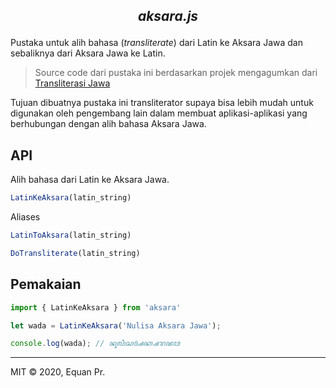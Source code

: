 <h2 align="center">
  <p align="center"><i>aksara.js</i></p>
  <!--
  <p align="center"><img src="" width="80%" alt="aksarajs"></p>
  -->
</h2>


Pustaka untuk alih bahasa (*transliterate*) dari Latin ke Aksara Jawa dan sebaliknya dari Aksara Jawa ke Latin.

> Source code dari pustaka ini berdasarkan projek mengagumkan dari [Transliterasi Jawa](https://bennylin.github.com/transliterasijawa)

Tujuan dibuatnya pustaka ini transliterator supaya bisa lebih mudah untuk digunakan oleh pengembang lain dalam membuat aplikasi-aplikasi yang berhubungan dengan alih bahasa Aksara Jawa.

## API

Alih bahasa dari Latin ke Aksara Jawa.
```javascript
LatinKeAksara(latin_string)
```
Aliases

```javascript
LatinToAksara(latin_string)
```

```javascript
DoTransliterate(latin_string)
```

## Pemakaian

```javascript
import { LatinKeAksara } from 'aksara'

let wada = LatinKeAksara('Nulisa Aksara Jawa');

console.log(wada); // ꦤꦸꦭꦶꦱ​ꦄꦏ꧀ꦱꦫ​ꦗꦮ
```
---
MIT © 2020, Equan Pr.
